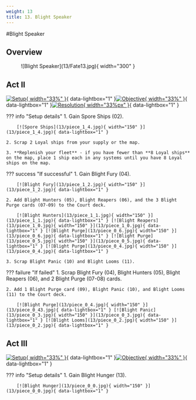 ```yaml
---
weight: 13
title: 13. Blight Speaker
---
```

#Blight Speaker
## Overview
<figure markdown="span">
![Blight Speaker](13/Fate13.jpg){ width="300" }
</figure>

## Act II

[![Setup](13/piece_1_5.jpg){ width="33%" }](13/piece_1_5.jpg){ data-lightbox="1" }[![Objective](13/back_1_5.jpg){ width="33%" }](13/back_1_5.jpg){ data-lightbox="1" }[![Resolution](13/piece_1_3.jpg){ width="33%px" }](13/piece_1_3.jpg){ data-lightbox="1" }

??? info "Setup details"
    1. Gain Spore Ships (02).
    
        [![Spore Ships](13/piece_1_4.jpg){ width="150" }](13/piece_1_4.jpg){ data-lightbox="1" }
    
    2. Scrap 2 Loyal ships from your supply or the map.
    
    3. **Replenish your fleet** - if you have fewer than **8 Loyal ships** on the map, place 1 ship each in any systems until you have 8 Loyal ships on the map.

??? success "If successful"
    1. Gain Blight Fury (04).
    
        [![Blight Fury](13/piece_1_2.jpg){ width="150" }](13/piece_1_2.jpg){ data-lightbox="1" }
    
    2. Add Blight Hunters (05), Blight Reapers (06), and the 3 Blight Purge cards (07-09) to the Court deck.
    
        [![Blight Hunters](13/piece_1_1.jpg){ width="150" }](13/piece_1_1.jpg){ data-lightbox="1" } [![Blight Reapers](13/piece_1_0.jpg){ width="150" }](13/piece_1_0.jpg){ data-lightbox="1" } [![Blight Purge](13/piece_0_6.jpg){ width="150" }](13/piece_0_6.jpg){ data-lightbox="1" } [![Blight Purge](13/piece_0_5.jpg){ width="150" }](13/piece_0_5.jpg){ data-lightbox="1" } [![Blight Purge](13/piece_0_4.jpg){ width="150" }](13/piece_0_4.jpg){ data-lightbox="1" }
    
    3. Scrap Blight Panic (10) and Blight Looms (11).

??? failure "If failed"
    1. Scrap Blight Fury (04), Blight Hunters (05), Blight Reapers (06), and 2 Blight Purge (07-08) cards.
    
    2. Add 1 Blight Purge card (09), Blight Panic (10), and Blight Looms (11) to the Court deck.

        [![Blight Purge](13/piece_0_4.jpg){ width="150" }](13/piece_0_43.jpg){ data-lightbox="1" } [![Blight Panic](13/piece_0_3.jpg){ width="150" }](13/piece_0_3.jpg){ data-lightbox="1" } [![Blight Looms](13/piece_0_2.jpg){ width="150" }](13/piece_0_2.jpg){ data-lightbox="1" }

## Act III

[![Setup](13/piece_0_1.jpg){ width="33%" }](13/piece_0_1.jpg){ data-lightbox="1" }[![Objective](13/back_0_1.jpg){ width="33%" }](13/back_0_1.jpg){ data-lightbox="1" }

??? info "Setup details"
    1. Gain Blight Hunger (13).

        [![Blight Hunger](13/piece_0_0.jpg){ width="150" }](13/piece_0_0.jpg){ data-lightbox="1" }
